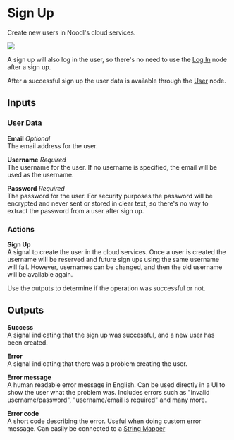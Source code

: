 # Sign Up

Create new users in Noodl's cloud services.

<div class="ndl-images">
    <img src="/modules/cloud-services-user-management/signup.png" class="ndl-image med"></img>   
</div>

A sign up will also log in the user, so there's no need to use the [Log In](modules/cloud-services-user-management/login.md) node after a sign up.

After a successful sign up the user data is available through the [User](modules/cloud-services-user-management/user.md) node.


## Inputs

### User Data
**Email**  _Optional_  
The email address for the user.

**Username**  _Required_  
The username for the user. If no username is specified, the email will be used as the username. 

**Password**  _Required_  
The password for the user. For security purposes the password will be encrypted and never sent or stored in clear text, so there's no way to extract the password from a user after sign up.

### Actions

**Sign Up**  
A signal to create the user in the cloud services. Once a user is created the username will be reserved and future sign ups using the same username will fail. However, usernames can be changed, and then the old username will be available again.

Use the outputs to determine if the operation was successful or not.

## Outputs

**Success**  
A signal indicating that the sign up was successful, and a new user has been created.

**Error**  
A signal indicating that there was a problem creating the user.

**Error message**  
A human readable error message in English. Can be used directly in a UI to show the user what the problem was. Includes errors such as "Invalid username/password", "username/email is required" and many more.

**Error code**  
A short code describing the error. Useful when doing custom error message. Can easily be connected to a [String Mapper](/nodes/utilities/string-mapper.md)
